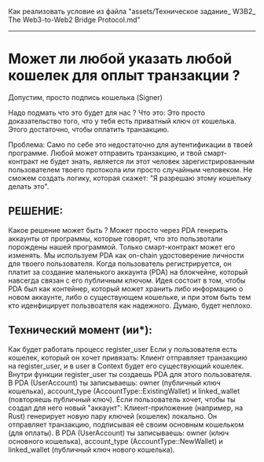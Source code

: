 Как реализовать условие из файла "assets/Техническое задание_ W3B2_ The Web3-to-Web2 Bridge Protocol.md"

---
# Может ли любой указать любой кошелек для оплыт транзакции ?

Допустим, просто подпись кошелька (Signer)

Надо подмать что это будет для нас ? Что это: Это просто доказательство того, что у тебя есть приватный ключ от кошелька. Этого достаточно, чтобы оплатить транзакцию.

Проблема: Само по себе это недостаточно для аутентификации в твоей программе. Любой может отправить транзакцию, и твой смарт-контракт не будет знать, является ли этот человек зарегистрированным пользователем твоего протокола или просто случайным человеком. Не сможем создать логику, которая скажет: "Я разрешаю этому кошельку делать это".


## РЕШЕНИЕ:
Какое решение может быть ? Может просто через PDA генерить аккаунты от программы, которые говорят, что это пользвотали порождены нашей программой.
Только смарт-контракт может его изменять. Мы используем PDA как on-chain удостоверение личности для твоего пользователя. Когда пользователь регистрируется, он платит за создание маленького аккаунта (PDA) на блокчейне, который навсегда связан с его публичным ключом. Идея состоит в том, чтобы PDA был как контейнер, который может хранить либо информацию о новом аккаунте, либо о существующем кошельке, и при этом быть тем кто иденфицирует пользвоателя как надежного. Думаю, будет неплохо.

## Технический момент (ии*):
Как будет работать процесс register_user
Если у пользователя есть кошелек, который он хочет привязать:
Клиент отправляет транзакцию на register_user, и в user в Context будет его существующий кошелек.
Внутри функции register_user ты создаешь PDA для этого пользователя.
В PDA (UserAccount) ты записываешь: owner (публичный ключ кошелька), account_type (AccountType::ExistingWallet) и linked_wallet (повторяешь публичный ключ).
Если пользователь хочет, чтобы ты создал для него новый "аккаунт":
Клиент-приложение (например, на Rust) генерирует новую пару ключей (кошелек) локально.
Он отправляет транзакцию, подписывая её своим основным кошельком (для оплаты).
В PDA (UserAccount) ты записываешь: owner (ключ основного кошелька), account_type (AccountType::NewWallet) и linked_wallet (публичный ключ нового кошелька).